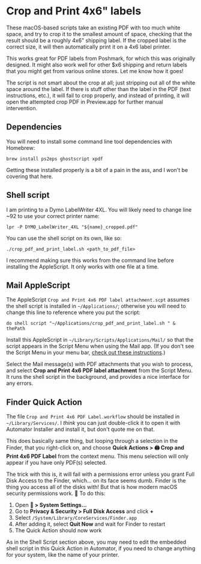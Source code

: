 # Crop and Print 4x6" labels

These macOS-based scripts take an existing PDF with too much white space, and try to crop it to the smallest amount of space, checking that the result should be a roughly 4x6" shipping label. If the cropped label is the correct size, it will then automatically print it on a 4x6 label printer.

This works great for PDF labels from Poshmark, for which this was originally designed. It might also work well for other $x6 shipping and return labels that you might get from various online stores. Let me know how it goes!

The script is not smart about the crop at all; just stripping out all of the white space around the label. If there is stuff other than the label in the PDF (text instructions, etc.), it will fail to crop properly, and instead of printing, it will open the attempted crop PDF in Preview.app for further manual intervention.

## Dependencies

You will need to install some command line tool dependencies with Homebrew:

```
brew install ps2eps ghostscript xpdf
```

Getting these installed properly is a bit of a pain in the ass, and I won't be covering that here.

## Shell script

I am printing to a Dymo LabelWriter 4XL. You will likely need to change line ~92 to use your correct printer name:

```shell
lpr -P DYMO_LabelWriter_4XL "${name}_cropped.pdf"
```

You can use the shell script on its own, like so:

```shell
./crop_pdf_and_print_label.sh <path_to_pdf_file>
```

I recommend making sure this works from the command line before installing the AppleScript. It only works with one file at a time.

## Mail AppleScript

The AppleScript `Crop and Print 4x6 PDF label attachment.scpt` assumes the shell script is installed in `~/Applications/`; otherwise you will need to change this line to reference where you put the script:

```AppleScript
do shell script "~/Applications/crop_pdf_and_print_label.sh " & thePath
```

Install this AppleScript in `~/Library/Scripts/Applications/Mail/` so that the script appears in the Script Menu when using the Mail app. (If you don't see the Script Menu in your menu bar, [check out these instructions](https://support.apple.com/guide/script-editor/access-scripts-using-the-script-menu-scpedt27975/mac).)

Select the Mail message(s) with PDF attachments that you wish to process, and select **Crop and Print 4x6 PDF label attachment** from the Script Menu. It runs the shell script in the background, and provides a nice interface for any errors.

## Finder Quick Action

The file `Crop and Print 4x6 PDF Label.workflow` should be installed in `~/Library/Services/`. I _think_ you can just double-click it to open it with Automator Installer and install it, but don't quote me on that.

This does basically same thing, but looping through a selection in the Finder, that you right-click on, and choose **Quick Actions > 🖨️ Crop and Print 4x6 PDF Label** from the context menu. This menu selection will only appear if you have only PDF(s) selected.

The trick with this is, it will fail with a permissions error unless you grant Full Disk Access to the Finder, which… on its face seems dumb. Finder is the thing you access all of the disks with! But that is how modern macOS security permissions work. 🤷 To do this:

1. Open ** > System Settings…**
2. Go to **Privacy & Security > Full Disk Access** and click **+**
3. Select `/System/Library/CoreServices/Finder.app`
4. After adding it, select **Quit Now** and wait for Finder to restart
5. The Quick Action should now work

As in the Shell Script section above, you may need to edit the embedded shell script in this Quick Action in Automator, if you need to change anything for your system, like the name of your printer.
